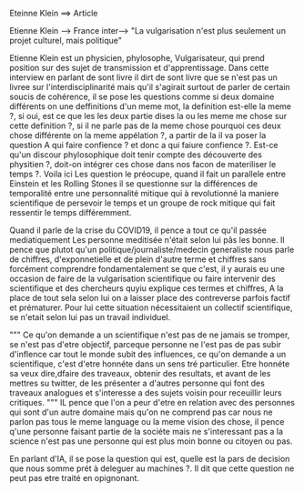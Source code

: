 



Eteinne Klein ==> Article


Etienne Klein --> France inter--> "La vulgarisation n'est plus seulement un projet culturel, mais politique"


Etienne Klein est un physicien, phylosophe, Vulgarisateur, qui prend 
position sur des sujet de transmission et d'apprentissage.
Dans cette interview en parlant de sont livre il dirt de sont livre 
que se n'est pas un livree sur l'interdisciplinarité mais qu'il 
s'agirait surtout de parler de certain soucis de cohérence, il se 
pose les questions comme si deux domaine différents on une deffinitions 
d'un meme mot, la definition est-elle la meme ?, si oui, est ce que les 
les deux partie dises la ou les meme me chose sur cette definition ?, 
si il ne parle pas de la meme chose pourquoi ces deux chose différente on
la meme appélation ?, a partir de la il va poser la question A 
qui faire confience ? et donc a qui faiure confience ?.
Est-ce qu'un discour phylosophique doit tenir compte des découverte des
physitien ?, doit-on intégrer ces chose dans nos facon de materiliser 
le temps ?. 
Voila ici Les question le préocupe, quand il fait un parallele entre 
Einstein et les Rolling Stones il se questionne sur la différences de 
temporalité entre une personnalité mitique qui à revolutionné la maniere 
scientifique de persevoir le temps et un groupe de rock mitique qui fait 
ressentir le temps différemment. 

Quand il parle de la crise du COVID19, il pence a tout ce qu'il passée 
mediatiquement Les personne meditisée n'était selon lui pâs les bonne. 
Il pence que plutot qu'un politique/journaliste/medecin generaliste nous 
parle de chiffres, d'exponnetielle et de plein d'autre terme et chiffres 
sans forcément comprendre fondamentalement se que c'est, il y aurais eu 
une occasion de faire de la vulgarisation scientifique ou faire intervenir 
des scientifique et des chercheurs quyiu explique ces termes et chiffres, 
A la place de tout sela selon lui on a laisser place des contreverse parfois 
factif et prématurer.
Pour lui cette situation nécessitaient un collectif scientifique, se n'etait 
selon lui pas un travail individuel. 

"""
Ce qu'on demande a un scientifique n'est 
pas de ne jamais se tromper, se n'est pas d'etre objectif, parceque personne 
ne l'est pas de pas subir d'inflence car tout le monde subit des influences, 
ce qu'on demande a un scientifique, c'est d'etre honnéte dans un sens tré 
particulier.
Etre honnéte sa veux dire,dfaire des traveaux, obtenir des resultats, et avant
de les mettres su twitter, de les présenter a d'autres personne qui font des 
traveaux analogues et s'interesse a des sujets voisin pour receuillir leurs 
critiques.
"""
IL pence que l'on a peur d'etre en relation avec des personnes qui sont d'un 
autre domaine mais qu'on ne comprend pas car nous ne parlon pas tous le meme 
language ou la meme vision des chose, il pence q'une personne faisant partie 
de la sociéte mais ne s'interessant pas a la science n'est pas une personne 
qui est plus moin bonne ou citoyen ou pas.

En parlant d'IA, il se pose la question qui est, quelle est la pars de 
decision que nous somme prét à deleguer au machines ?.
Il dit que cette question ne peut pas etre traité en opignonant.

